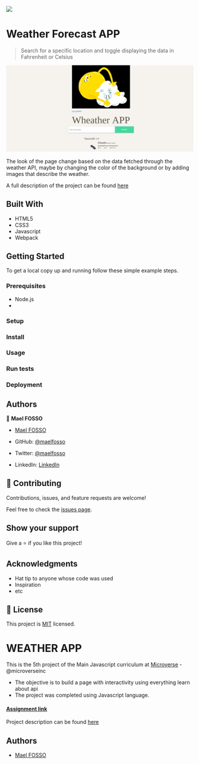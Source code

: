 ![](https://img.shields.io/badge/Microverse-blueviolet)

# Weather Forecast APP

> Search for a specific location and toggle displaying the data in Fahrenheit or Celsius

![screenshot](./app_screenshot.png)

The look of the page change based on the data fetched through the weather API, maybe by changing the color of the background or by adding images that describe the weather.

A full description of the project can be found [here](https://www.theodinproject.com/courses/javascript/lessons/weather-app)

## Built With

- HTML5
- CSS3
- Javascript
- Webpack

## Getting Started

To get a local copy up and running follow these simple example steps.

### Prerequisites

- Node.js
- 

### Setup

### Install

### Usage

### Run tests

### Deployment



## Authors

👤 **Mael FOSSO**

- [Mael FOSSO](https://github.com/maelfosso)

- GitHub: [@maelfosso](https://github.com/maelfosso)
- Twitter: [@maelfosso](https://twitter.com/maelfosso)
- LinkedIn: [LinkedIn](https://www.linkedin.com/in/mael-fosso-650b6346/)

## 🤝 Contributing

Contributions, issues, and feature requests are welcome!

Feel free to check the [issues page](issues/).

## Show your support

Give a ⭐️ if you like this project!

## Acknowledgments

- Hat tip to anyone whose code was used
- Inspiration
- etc

## 📝 License

This project is [MIT](lic.url) licensed.


# WEATHER APP

This is the 5th project of the Main Javascript curriculum at [Microverse](https://www.microverse.org/) - @microverseinc

* The objective is to build a page with interactivity using everything learn about api
* The project was completed using Javascript language.

#### [Assignment link](https://www.theodinproject.com/courses/javascript/lessons/weather-app)

Project description can be found [here](https://www.theodinproject.com/courses/javascript/lessons/weather-app)

## Authors

- [Mael FOSSO](https://github.com/maelfosso)

